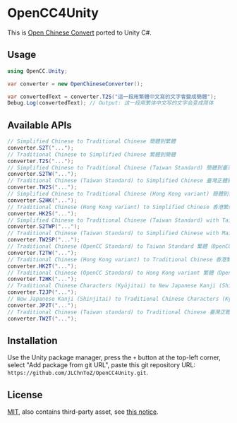 # OpenCC4Unity

This is [Open Chinese Convert](https://github.com/BYVoid/OpenCC/) ported to Unity C#.

## Usage

```csharp
using OpenCC.Unity;

var converter = new OpenChineseConverter();

var convertedText = converter.T2S("這一段用繁體中文寫的文字會變成簡體");
Debug.Log(convertedText); // Output: 这一段用繁体中文写的文字会变成简体
```

## Available APIs

```csharp
// Simplified Chinese to Traditional Chinese 簡體到繁體
converter.S2T("...");
// Traditional Chinese to Simplified Chinese 繁體到簡體
converter.T2S("...");
// Simplified Chinese to Traditional Chinese (Taiwan Standard) 簡體到臺灣正體
converter.S2TW("...");
// Traditional Chinese (Taiwan Standard) to Simplified Chinese 臺灣正體到簡體
converter.TW2S("...");
// Simplified Chinese to Traditional Chinese (Hong Kong variant) 簡體到香港繁體
converter.S2HK("...");
// Traditional Chinese (Hong Kong variant) to Simplified Chinese 香港繁體到簡體
converter.HK2S("...");
// Simplified Chinese to Traditional Chinese (Taiwan Standard) with Taiwanese idiom 簡體到繁體（臺灣正體標準）並轉換爲臺灣常用詞彙
converter.S2TWP("...");
// Traditional Chinese (Taiwan Standard) to Simplified Chinese with Mainland Chinese idiom 繁體（臺灣正體標準）到簡體並轉換爲中國大陸常用詞彙
converter.TW2SP("...");
// Traditional Chinese (OpenCC Standard) to Taiwan Standard 繁體（OpenCC 標準）到臺灣正體
converter.T2TW("...");
// Traditional Chinese (Hong Kong variant) to Traditional Chinese 香港繁體到繁體（OpenCC 標準）
converter.HK2T("...");
// Traditional Chinese (OpenCC Standard) to Hong Kong variant 繁體（OpenCC 標準）到香港繁體
converter.T2HK("...");
// Traditional Chinese Characters (Kyūjitai) to New Japanese Kanji (Shinjitai) 繁體（OpenCC 標準，舊字體）到日文新字體
converter.T2JP("...");
// New Japanese Kanji (Shinjitai) to Traditional Chinese Characters (Kyūjitai) 日文新字體到繁體（OpenCC 標準，舊字體）
converter.JP2T("...");
// Traditional Chinese (Taiwan standard) to Traditional Chinese 臺灣正體到繁體（OpenCC 標準）
converter.TW2T("...");
```

## Installation

Use the Unity package manager, press the `+` button at the top-left corner, select "Add package from git URL", paste this git repository URL: `https://github.com/JLChnToZ/OpenCC4Unity.git`.


## License

[MIT](LICENSE), also contains third-party asset, see [this notice](Third%20Party%20Notices.md).
